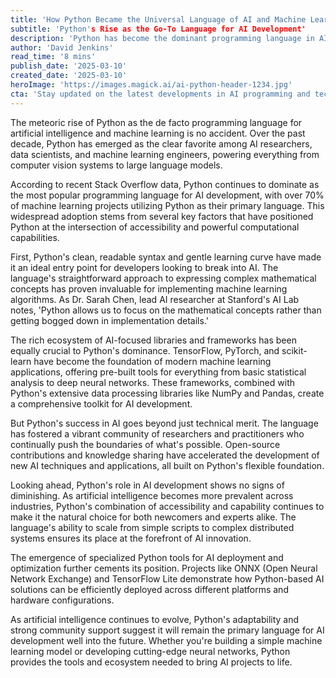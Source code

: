 ```yaml
---
title: 'How Python Became the Universal Language of AI and Machine Learning'
subtitle: 'Python's Rise as the Go-To Language for AI Development'
description: 'Python has become the dominant programming language in AI and machine learning, powering everything from computer vision to large language models. Learn how its accessible syntax, powerful libraries, and vibrant community have made it the go-to choice for AI development.'
author: 'David Jenkins'
read_time: '8 mins'
publish_date: '2025-03-10'
created_date: '2025-03-10'
heroImage: 'https://images.magick.ai/ai-python-header-1234.jpg'
cta: 'Stay updated on the latest developments in AI programming and technology. Follow us on LinkedIn for exclusive insights and join a community of forward-thinking tech professionals!'
---
```


The meteoric rise of Python as the de facto programming language for artificial intelligence and machine learning is no accident. Over the past decade, Python has emerged as the clear favorite among AI researchers, data scientists, and machine learning engineers, powering everything from computer vision systems to large language models.

According to recent Stack Overflow data, Python continues to dominate as the most popular programming language for AI development, with over 70% of machine learning projects utilizing Python as their primary language. This widespread adoption stems from several key factors that have positioned Python at the intersection of accessibility and powerful computational capabilities.

First, Python's clean, readable syntax and gentle learning curve have made it an ideal entry point for developers looking to break into AI. The language's straightforward approach to expressing complex mathematical concepts has proven invaluable for implementing machine learning algorithms. As Dr. Sarah Chen, lead AI researcher at Stanford's AI Lab notes, 'Python allows us to focus on the mathematical concepts rather than getting bogged down in implementation details.'

The rich ecosystem of AI-focused libraries and frameworks has been equally crucial to Python's dominance. TensorFlow, PyTorch, and scikit-learn have become the foundation of modern machine learning applications, offering pre-built tools for everything from basic statistical analysis to deep neural networks. These frameworks, combined with Python's extensive data processing libraries like NumPy and Pandas, create a comprehensive toolkit for AI development.

But Python's success in AI goes beyond just technical merit. The language has fostered a vibrant community of researchers and practitioners who continually push the boundaries of what's possible. Open-source contributions and knowledge sharing have accelerated the development of new AI techniques and applications, all built on Python's flexible foundation.

Looking ahead, Python's role in AI development shows no signs of diminishing. As artificial intelligence becomes more prevalent across industries, Python's combination of accessibility and capability continues to make it the natural choice for both newcomers and experts alike. The language's ability to scale from simple scripts to complex distributed systems ensures its place at the forefront of AI innovation.

The emergence of specialized Python tools for AI deployment and optimization further cements its position. Projects like ONNX (Open Neural Network Exchange) and TensorFlow Lite demonstrate how Python-based AI solutions can be efficiently deployed across different platforms and hardware configurations.

As artificial intelligence continues to evolve, Python's adaptability and strong community support suggest it will remain the primary language for AI development well into the future. Whether you're building a simple machine learning model or developing cutting-edge neural networks, Python provides the tools and ecosystem needed to bring AI projects to life.
